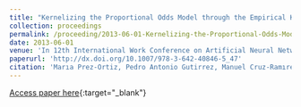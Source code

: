 ```yaml
---
title: "Kernelizing the Proportional Odds Model through the Empirical Kernel Mapping"
collection: proceedings
permalink: /proceeding/2013-06-01-Kernelizing-the-Proportional-Odds-Model-through-the-Empirical-Kernel-Mapping
date: 2013-06-01
venue: 'In 12th International Work Conference on Artificial Neural Networks (IWANN2013)'
paperurl: 'http://dx.doi.org/10.1007/978-3-642-40846-5_47'
citation: 'Marıa Prez-Ortiz, Pedro Antonio Gutirrez, Manuel Cruz-Ramırez, Javier Snchez-Monedero, Csar Hervs-Martınez, &quot;Kernelizing the Proportional Odds Model through the Empirical Kernel Mapping.&quot; In 12th International Work Conference on Artificial Neural Networks (IWANN2013), Lecture Notes on Computer Science (LNCS), Vol. 7902, 2013, Tenerife, Spain, pp.270-280.'
---
```

[Access paper here](http://dx.doi.org/10.1007/978-3-642-40846-5_47){:target="_blank"}
